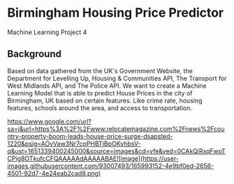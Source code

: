 # Birmingham Housing Price Predictor
Machine Learning Project 4

## Background 

Based on data gathered from the UK's Government Website, the Department for Levelling Up, Housing & Communities API, The Transport for West Midlands API, and The Police API. We want to create a Machine Learning Model that is able to predict House Prices in the city of Birmingham, UK based on certain features. Like crime rate, housing features, schools around the area, and access to transportation. 

https://www.google.com/url?sa=i&url=https%3A%2F%2Fwww.relocatemagazine.com%2Fnews%2Fcountry-property-boom-leads-house-price-surge-dsapsted-1220&psig=AOvVaw3Nr7cpPHBTjBpOKvhbsV-q&ust=1651339400245000&source=images&cd=vfe&ved=0CAkQjRxqFwoTCPig8OTkufcCFQAAAAAdAAAAABAE![image](https://user-images.githubusercontent.com/93007493/165993152-4e9bf0ed-2656-4501-92d7-4e24eab2cad8.png)
